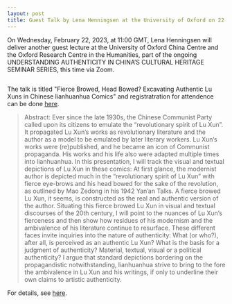```yaml
---
layout: post
title: Guest Talk by Lena Henningsen at the University of Oxford on 22.01.23
---
```


On Wednesday, February 22, 2023, at 11:00 GMT, Lena Henningsen will deliver another guest lecture at the University of Oxford China Centre and the Oxford Research Centre in the Humanities, part of the ongoing UNDERSTANDING AUTHENTICITY IN CHINA’S CULTURAL HERITAGE SEMINAR SERIES, this time via Zoom. 

<span class="image right"><img src="{% link assets/images/LenaOxford2.png %}" alt="" /></span>

The talk is titled "Fierce Browed, Head Bowed? Excavating Authentic Lu Xuns in Chinese lianhuanhua Comics" and registratration for attendence can be done [here](https://docs.google.com/forms/d/e/1FAIpQLSfmN2A0AjZkHT3EK-R7BdMA1Ydzh_5ru4isdNKz5ooIBe0rAg/viewform).

>Abstract:
>Ever since the late 1930s, the Chinese Communist Party called upon its citizens to emulate the “revolutionary spirit of Lu Xun”. It propagated Lu Xun’s works as revolutionary literature and the author as a model to be emulated by later literary workers. Lu Xun’s works were (re)published, and he became an icon of Communist propaganda. His works and his life also were adapted multiple times into lianhuanhua. In this presentation, I will track the visual and textual depictions of Lu Xun in these comics: At first glance, the modernist author is depicted much in the “revolutionary spirit of Lu Xun” with fierce eye-brows and his head bowed for the sake of the revolution, as outlined by Mao Zedong in his 1942 Yan’an Talks. A fierce browed Lu Xun, it seems, is constructed as the real and authentic version of the author. Situating this fierce browed Lu Xun in visual and textual discourses of the 20th century, I will point to the nuances of Lu Xun’s fierceness and then show how residues of his modernism and the ambivalence of his literature continue to resurface. These different faces invite inquiries into the nature of authenticity: What (or who?), after all, is perceived as an authentic Lu Xun? What is the basis for a judgment of authenticity? Material, textual, visual or a political authenticity? I argue that standard depictions bordering on the propagandistic notwithstanding, lianhuanhua strive to bring to the fore the ambivalence in Lu Xun and his writings, if only to underline their own claims to artistic authenticity.

For details, see [here](https://authenticitychina.web.ox.ac.uk/event/fierce-browed-head-bowed-excavating-authentic-lu-xuns-chinese-lianhuanhua-comics).